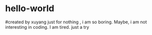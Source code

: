 # hello-world
#created by xuyang just for nothing , i am so boring. Maybe, i am not interesting in coding. I am tired.
just a try
